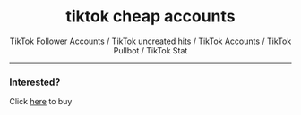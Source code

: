 <div align="center">
<h1>tiktok cheap accounts
</h1>
TikTok Follower Accounts / TikTok uncreated hits / TikTok Accounts / TikTok Pullbot / TikTok Stat
</div>

--------------------------------------
<h3>Interested?</h3>
Click <a href="https://t.me/nightlightzz" >here</a> to buy
